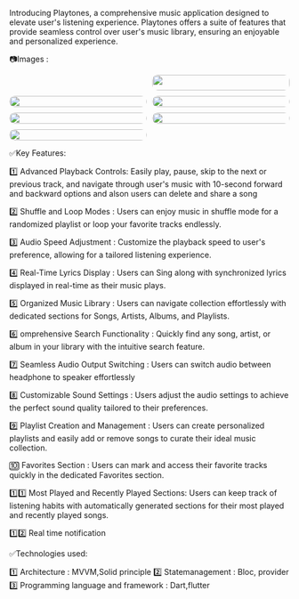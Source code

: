 Introducing Playtones, a comprehensive music application designed to elevate user's listening experience. Playtones offers a suite of features that provide seamless control over user's music library, ensuring an enjoyable and personalized experience.​


📷Images :<div style="display: grid; grid-template-columns: repeat(auto-fill, minmax(200px, 1fr)); gap: 10px;">

<a href="https://github.com/user-attachments/assets/a626543d-b4d6-41af-911b-0a6eca4c8e46">
  <img src="https://github.com/user-attachments/assets/a626543d-b4d6-41af-911b-0a6eca4c8e46" style="width:100%; border-radius:10px;">
</a>

<a href="https://github.com/user-attachments/assets/5f5e1358-ae02-4965-8a4b-1ef5ccfb04c1">
  <img src="https://github.com/user-attachments/assets/5f5e1358-ae02-4965-8a4b-1ef5ccfb04c1" style="width:100%; border-radius:10px;">
</a>

<a href="https://github.com/user-attachments/assets/0beeacf8-4a0e-4174-a297-ba78f8abf1e6">
  <img src="https://github.com/user-attachments/assets/0beeacf8-4a0e-4174-a297-ba78f8abf1e6" style="width:100%; border-radius:10px;">
</a>

<a href="https://github.com/user-attachments/assets/e4ed15d0-27d2-427b-bdb8-6a8c7b48597c">
  <img src="https://github.com/user-attachments/assets/e4ed15d0-27d2-427b-bdb8-6a8c7b48597c" style="width:100%; border-radius:10px;">
</a>

<a href="https://github.com/user-attachments/assets/4c5062db-5fcd-41e9-95ea-ae5a4664affb">
  <img src="https://github.com/user-attachments/assets/4c5062db-5fcd-41e9-95ea-ae5a4664affb" style="width:100%; border-radius:10px;">
</a>

<a href="https://github.com/user-attachments/assets/63aa471d-6c6e-4291-9a52-41db0ff09cbd">
  <img src="https://github.com/user-attachments/assets/63aa471d-6c6e-4291-9a52-41db0ff09cbd" style="width:100%; border-radius:10px;">
</a>

</div>














✅Key Features:

1️⃣ Advanced Playback Controls: Easily play, pause, skip to the next or previous track, and navigate through user's music with 10-second forward and backward options and alson users can delete and share a song

2️⃣ Shuffle and Loop Modes : Users can enjoy music in shuffle mode for a randomized playlist or loop your favorite tracks endlessly.​

3️⃣ Audio Speed Adjustment : Customize the playback speed to user's preference, allowing for a tailored listening experience.

4️⃣ Real-Time Lyrics Display : Users can Sing along with synchronized lyrics displayed in real-time as their music plays.​

5️⃣ Organized Music Library : Users can navigate collection effortlessly with dedicated sections for Songs, Artists, Albums, and Playlists.​

6️⃣ omprehensive Search Functionality : Quickly find any song, artist, or album in your library with the intuitive search feature.​

7️⃣ Seamless Audio Output Switching : Users can switch audio between headphone to speaker effortlessly​

8️⃣ Customizable Sound Settings : Users adjust the audio settings to achieve the perfect sound quality tailored to their preferences.​

9️⃣ Playlist Creation and Management : Users can create personalized playlists and easily add or remove songs to curate their ideal music collection.​

🔟 Favorites Section : Users can mark and access their favorite tracks quickly in the dedicated Favorites section.​

1️⃣1️⃣ Most Played and Recently Played Sections: Users can keep track of listening habits with automatically generated sections for their most played and recently played songs.​

1️⃣2️⃣ Real time notification 

✅Technologies used:

1️⃣ Architecture : MVVM,Solid principle 2️⃣ Statemanagement : Bloc, provider 3️⃣ Programming language and framework : Dart,flutter
